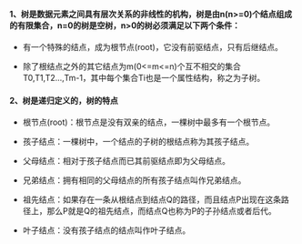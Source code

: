 #### 1、树是数据元素之间具有层次关系的非线性的机构，树是由n(n>=0)个结点组成的有限集合，n=0的树是空树，n>0的树必须满足以下两个条件：

  - 有一个特殊的结点，成为根节点(root)，它没有前驱结点，只有后继结点。
  
  - 除了根结点之外的其它结点为m(0<=m<=n)个互不相交的集合T0,T1,T2...,Tm-1，其中每个集合Ti也是一个属性结构，称之为子树。
  
#### 2、树是递归定义的，树的特点

  - 根节点(root)：根节点是没有双亲的结点，一棵树中最多有一个根节点。
  
  - 孩子结点：一棵树中，一个结点的子树的根结点称为其孩子结点。
  
  - 父母结点：相对于孩子结点而已其前驱结点即为父母结点。
  
  - 兄弟结点：拥有相同的父母结点的所有孩子结点叫作兄弟结点。
  
  - 祖先结点：如果存在一条从根结点到结点Q的路径，而且结点P出现在这条路径上，那么P就是Q的祖先结点，而结点Q也称为P的子孙结点或者后代。
  
  - 叶子结点：没有孩子结点的结点叫作叶子结点。
